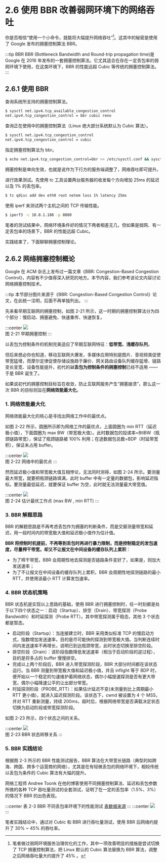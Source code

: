 # 2.6 使用 BBR 改善弱网环境下的网络吞吐

你是否相信“使用一个小命令，就能将大幅提升网络吞吐”[^1]。这其中的秘密是使用了 Google 发布的拥塞控制算法 BBR。

:::tip BBR
BBR (Bottleneck Bandwidth and Round-trip propagation time)是 Google 在 2016 年发布的一套拥塞控制算法。它尤其适合在存在一定丢包率的弱网环境下使用，在这类环境下，BBR 的性能远超 Cubic 等传统的拥塞控制算法。
:::

## 2.6.1 使用 BBR 

查询系统所支持的拥塞控制算法。
```bash
$ sysctl net.ipv4.tcp_available_congestion_control
net.ipv4.tcp_congestion_control = bbr cubic reno
```
查询正在使用中的拥塞控制算法（Linux 绝大部分系统默认为 Cubic 算法）。
```bash
$ sysctl net.ipv4.tcp_congestion_control
net.ipv4.tcp_congestion_control = cubic
```
指定拥塞控制算法为 bbr。
```bash
$ echo net.ipv4.tcp_congestion_control=bbr >> /etc/sysctl.conf && sysctl -p
```
拥塞控制是单向生效，也就是说作为下行方的服务端调整了，网络吞吐即可提升。

进行效果测试。先使用 tc 工具设置两台服务器的收发每个方向增加 25ms 的延迟以及 1% 的丢包率。
```bash
$ tc qdisc add dev eth0 root netem loss 1% latency 25ms
```
使用 iperf 来测试两个主机之间的 TCP 传输性能。
```bash
$ iperf3 -c 10.0.1.188 -p 8080
```

笔者的测试结果中，网络环境条件好的情况下两者相差无几，但如果是弱网、有一定丢包率的场景下，BBR 的性能远超 Cubic。

实践结束了，下面聊聊拥塞控制理论。

## 2.6.2 网络拥塞控制概论

Google 在 ACM 杂志上发布过一篇文章《BBR: Congestion-Based Congestion Control》，内容有不少值得深入研究的地方。本节内容，我们参考该论文内容讨论网络拥塞控制技术。

:::tip <a/>
本节部分图片来源于《BBR: Congestion-Based Congestion Control》论文，在此统一注明，后面不再单独列出。
:::

先来看早期互联网的拥塞控制，如图 2-21 所示，这一时期的拥塞控制算法分为四个部分：慢启动、拥塞避免、快速重传、快速恢复。

:::center
  ![](../assets/cc.png)<br/>
 图 2-21 早期拥塞控制
:::

以丢包为控制条件的机制完美适应了早期互联网特征：**低带宽、浅缓存队列**。

但后来想必你也知道，移动互联网大爆发，多媒体应用特别是图片、音视频类促使带宽猛增，而摩尔定律促使存储设施趋于廉价、网关路由设备队列缓存猛增、链路变长变宽、设备性能提升，初代的**以丢包为控制条件的拥塞控制**已经不适用 —— 于是 BBR 诞生了。

如果说初代的拥塞控制目标旨在收敛，防止互联网服务产生“拥塞崩溃”，那么这一次 BBR 的目标则旨在**网络效能最大化**。

### 1. 网络效能最大化

网络效能最大化的核心是寻找出网络工作中的最优点。

如图 2-22 所示，圆圈所示即为网络工作的最优点，上面圆圈为 min RTT（延迟极小值），下面圆圈为 max BW（带宽极大值）。此时数据包的投递率=BtlBW（瓶颈链路带宽），保证了瓶颈链路被 100% 利用；在途数据包总数=BDP（时延带宽积），保证未占用 buffer。

:::center
  ![](../assets/bbr-cc.png)<br/>
 图 2-22 网络中的最优点
:::

然而延迟极小值和带宽极大值互相悖论，无法同时测得，如图 2-24 所示。要测量最大带宽，就要把瓶颈链路填满，此时 buffer 中有一定量的数据包，影响延迟指标。要测量最低延迟，就要保证 buffer 为空，此时就无法测量最大带宽值。

:::center
  ![](../assets/bbr-2.png)<br/>
 图 2-24 估计最优工作点 (max BW , min RTT)
:::

### 3. BBR 解题思路

BBR 的解题思路是不再考虑丢包作为拥塞的判断条件，而是交替测量带宽和延迟，用一段时间内的带宽极大值和延迟极小值作为估计值。

**BBR 将控制时机提前，不再等到丢包时再进行暴力限制，而是控制稳定的发包速度，尽量榨干带宽，却又不让报文在中间设备的缓存队列上累积**：

- 为了榨干带宽，BBR 会周期性地去探测是否链路条件变好了，如果是，则加大发送速率；
- 为了不让报文在中间设备的缓存队列上累积，BBR 会周期性地探测链路的最小 RTT，并使用该最小 RTT 计算发包速率。

### 4. BBR 状态机策略

BBR 状态机是实现以上思路的基础，使用 BBR 进行拥塞控制时，任一时刻都是处于以下四个状态之一：启动（Startup）、排空（Drain）、带宽探测（Probe Bandwidth）和时延探测（Probe RTT）。其中带宽探测属于稳态，其他 3 个状态都是暂态。

- 启动阶段（Startup）：当连接建立时，BBR 采用类似标准 TCP 的慢启动方式，指数增加发送速率，目的是尽可能快的探测到带宽极大值。当判断连续时间内发送速率不再增长，说明已到达瓶颈带宽，此时状态切换至排空阶段。
- 排空阶段（Drain）：该阶段指数降低发送速率（相当于启动阶段的逆过程），目的是将多占的 buffer 慢慢排空。
- 完成以上两个阶段后，BBR 进入带宽探测阶段，BBR 大部分时间都在该状态运行。当 BBR 测量到带宽极大值和延迟极小值，并且 inflight 等于 BDP 时，便开始以一个稳定的匀速维护着网络状态，偶尔小幅提速探测是否有更大带宽，偶尔小幅降速公平的让出部分带宽。
- 时延探测阶段（PROBE_RTT）：如果估计延迟不变(未测量到比上周期最小 RTT 更小值)，就进入延迟探测阶段。该状态下，cwnd 被设置为 4 个 MSS，并对 RTT 重新测量，持续 200ms，超时后，根据网络带宽是否满载决定状态切换为启动阶段或带宽探测阶段。


如图 2-23 所示，四个状态之间的关系。

:::center
  ![](../assets/bbr-status.png)<br/>
 图 2-23 BBR 状态转移关系
:::

### 5. BBR 实践结论

根据图 2-3 所示的 BBR 性能测试报告，BBR 算法在大带宽长链路（典型的如跨海、跨国、跨多个运营商的网络），尤其是在有轻微丢包的网络环境下，相较传统以丢包为条件的 Cubic 算法有大幅的提升。

网络工程师 Andree Toonk 在他的博客使用不同拥塞控制算法、延迟和丢包参数所做的各种 TCP 吞吐量测试的全套测试，证明了在一定的丢包率（1.5%、3%）的情况下 BBR 的出色表现。

:::center
表 2-3 BBR 不同丢包率环境下的性能测试 [表数据来源](https://toonk.io/tcp-bbr-exploring-tcp-congestion-control/index.html)
:::
:::center
  ![](../assets/result2.png)<br/>
:::

笔者实践结论中，通过对 Cubic 和 BBR 进行吞吐量测试，使用 BBR 后网络约提升了 30% ~ 45% 的吞吐率。
 
[^1]: 笔者做过弱网环境服务治理优化的工作，其中一项改善明显的措施是尝试切换了 TCP 拥塞控制算法，把 Linux 默认的 Cubic 算法替换为 BBR 算法，调整之后网络吞吐量大约提升了 45% 。

